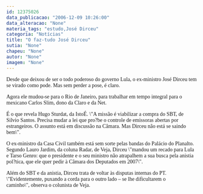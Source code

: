 ```yaml
---
id: 12375026
data_publicacao: "2006-12-09 10:26:00"
data_alteracao: "None"
materia_tags: "estudo,José Dirceu"
categoria: "Notícias"
title: "O faz-tudo José Dirceu"
sutia: "None"
chapeu: "None"
autor: "None"
imagem: "None"
---
```

<p><P><FONT face=Verdana>Desde que deixou de ser o todo poderoso do governo Lula, o ex-ministro José Dirceu tem se virado como pode. Mas sem perder a pose, é claro.</FONT></P></p>
<p><P><FONT face=Verdana>Agora ele mudou-se para o Rio de Janeiro, para trabalhar em tempo integral para o mexicano Carlos Slim, dono da Claro e da Net. </FONT></P></p>
<p><P><FONT face=Verdana>É o que revela Hugo Sturdat, da IstoÉ. \"A missão é viabilizar a compra do SBT, de Silvio Santos. Precisa mudar a lei que pro?be o controle de emissoras abertas por estrangeiros. O assunto está em discussão na Câmara. Mas Dirceu não está se saindo bem\". </FONT></P></p>
<p><P><FONT face=Verdana>O ex-ministro da Casa Civil também está sem sorte pelas bandas do Palácio do Planalto. Segundo Lauro Jardim, da coluna Radar, de Veja, Dirceu \"mandou um recado para Lula e Tarso Genro: que o presidente e o seu ministro não atrapalhem a sua busca pela anistia pol?tica, que ele quer pedir à Câmara dos Deputados em 2007\". </FONT></P></p>
<p><P><FONT face=Verdana>Além do SBT e da anistia, Dirceu trata de voltar às disputas internas do PT. \"Evidentemente, puxando a corda para o outro lado – se lhe dificultarem o caminho\",&nbsp;observa o colunista de Veja.</FONT> </P> </p>
